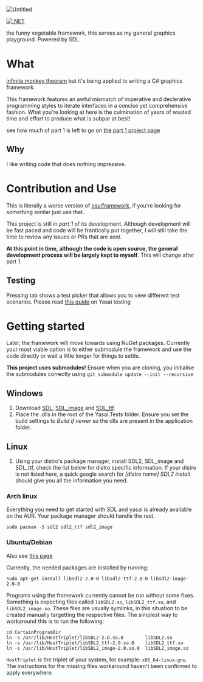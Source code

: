 ![Untitled](https://user-images.githubusercontent.com/28855597/133410381-8996ebf2-7a67-42fa-915f-e711a330dbb0.png)

[![.NET](https://github.com/EpicTofuu/Yasai/actions/workflows/dotnet.yml/badge.svg)](https://github.com/EpicTofuu/Yasai/actions/workflows/dotnet.yml)

the funny vegetable framework, this serves as my general graphics playground. Powered by SDL.

# What
[infinite monkey theorem](https://en.wikipedia.org/wiki/Infinite_monkey_theorem) but it's being applied to writing a C# graphics framework. 

This framework features an awful mismatch of imperative and declerative programming styles to iterate interfaces in a concise yet comprehensive fashion. What you're looking at here is the culmination of years of wasted time and effort to produce what is subpar at best!

see how much of part 1 is left to go on [the part 1 project page](https://github.com/EpicTofuu/Yasai/projects/1) 

## Why
I like writing code that does nothing impressive.

# Contribution and Use
This is literally a worse version of [osu!framework](https://github.com/ppy/osu-framework), if you're looking for something similar just use that.

This project is still in *part 1* of its development. Although development will be fast paced and code will be frantically put together, I will still take the time to review any issues or PRs that are sent. 

**At this point in time, although the code is open source, the general development process will be largely kept to myself**. This will change after part 1.

## Testing 
Pressing tab shows a test picker that allows you to view different test scenarios. Please read [this guide](https://github.com/EpicTofuu/Yasai/wiki/Testing) on Yasai testing

# Getting started
Later, the framework will move towards using NuGet packages. Currently your most viable option is to either submodule the framework and use the code directly or wait a little longer for things to settle.

**This project uses submodules!** Ensure when you are cloning, you initialise the submodules correctly using 
`git submodule update --init --recursive`

## Windows
1. Download [SDL](https://www.libsdl.org/download-2.0.php), [SDL_image](https://www.libsdl.org/projects/SDL_image/) and [SDL_ttf](https://www.libsdl.org/projects/SDL_ttf/). 
2. Place the .dlls in the root of the Yasai.Tests folder. Ensure you set the build settings to *Build if newer* so the dlls are present in the application folder.

## Linux
1. Using your distro's package manager, install SDL2, SDL_image and SDL_ttf, check the list below for distro specific information. If your distro is not listed here, a quick google search for *[distro name] SDL2 install* should give you all the information you need. 

### Arch linux
Everything you need to get started with SDL and yasai is already available on the AUR. Your package manager should handle the rest. 
```
sudo pacman -S sdl2 sdl2_ttf sdl2_image
```

### Ubuntu/Debian
Also see [this page](https://lazyfoo.net/tutorials/SDL/01_hello_SDL/linux/index.php)

Currently, the needed packages are installed by running:
```
sudo apt-get install libsdl2-2.0-0 libsdl2-ttf-2.0-0 libsdl2-image-2.0-0
```
Programs using the framework currently cannot be run without some fixes.
Something is expecting files called `libSDL2.so`, `libSDL2_ttf.so`, and `libSDL2_image.so`.
These files are usually symlinks, in this situation to be created manually targetting the respective files.
The simplest way to workaround this is to run the following:
```
cd CertainProgramDir
ln -s /usr/lib/HostTriplet/libSDL2-2.0.so.0        libSDL2.so
ln -s /usr/lib/HostTriplet/libSDL2_ttf-2.0.so.0    libSDL2_ttf.so
ln -s /usr/lib/HostTriplet/libSDL2_image-2.0.so.0  libSDL2_image.so
```
`HostTriplet` is the triplet of your system, for example: `x86_64-linux-gnu`.
The instructions for the missing files workaround haven't been confirmed to apply everywhere.
